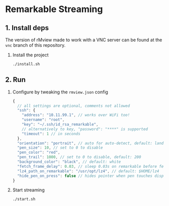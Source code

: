 # Remarkable Streaming

## 1. Install deps

The version of rMview made to work with a VNC server can be found at the `vnc` branch of this repository.

1.  Install the project

    ```bash
    ./install.sh
    ```

## 2. Run

1. Configure by tweaking the `rmview.json` config

   ```js
   {
     // all settings are optional, comments not allowed
     "ssh": {
       "address": "10.11.99.1", // works over WiFi too!
       "username": "root",
       "key": "~/.ssh/id_rsa_remarkable",
       // alternatively to key, "password": "****" is supported
       "timeout": 1 // in seconds
     },
     "orientation": "portrait", // auto for auto-detect, default: landscape
     "pen_size": 10, // set to 0 to disable
     "pen_color": "red",
     "pen_trail": 1000, // set to 0 to disable, default: 200
     "background_color": "black", // default: white
     "fetch_frame_delay": 0.03, // sleep 0.03s on remarkable before fetching new frame (default is no delay)
     "lz4_path_on_remarkable": "/usr/opt/lz4", // default: $HOME/lz4
     "hide_pen_on_press": false // hides pointer when pen touches display, default: true
   }
   ```

2. Start streaming

   ```bash
   ./start.sh
   ```
